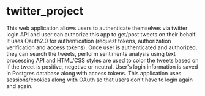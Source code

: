 # twitter_project

This web application allows users to authenticate themselves via twitter login API and user can authorize this app to get/post tweets on their behalf.
It uses Oauth2.0 for authentication (request tokens, authorization verification and access tokens). Once user is authenticated and authorized, they can 
search the tweets, perform sentiments analysis using text processing API and HTML/CSS styles are used to color the tweets based on if the tweet is positive,
negetive or neutral. User's login information is saved in Postgres database along with access tokens. This application uses sessions/cookies along with OAuth 
so that users don't have to login again and again.
